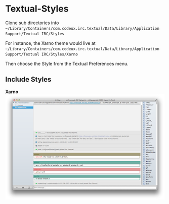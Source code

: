 Textual-Styles
==============
Clone sub directories into `~/Library/Containers/com.codeux.irc.textual/Data/Library/Application Support/Textual IRC/Styles`

For instance, the Xarno theme would live at `~/Library/Containers/com.codeux.irc.textual/Data/Library/Application Support/Textual IRC/Styles/Xarno`

Then choose the Style from the Textual Preferences menu.

## Include Styles
**Xarno**
![Xarno Screenshot](https://raw.githubusercontent.com/apipkin/Textual-Styles/master/Xarno.png)
